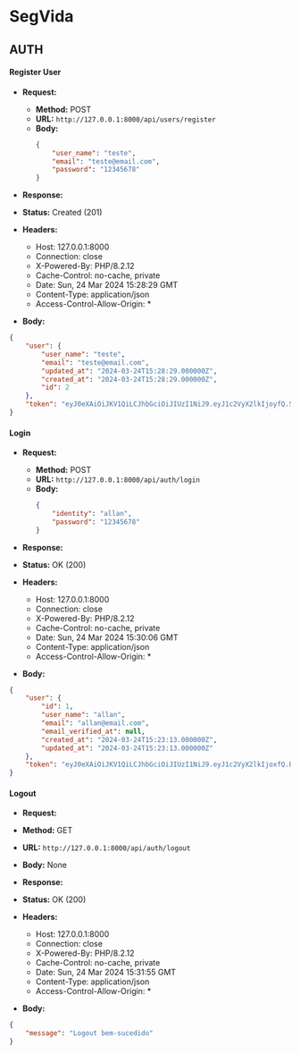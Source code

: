 # SegVida

## AUTH

#### Register User

- **Request:**
  - **Method:** POST
  - **URL:** `http://127.0.0.1:8000/api/users/register`
  - **Body:**
    ```json
    {
        "user_name": "teste",
        "email": "teste@email.com",
        "password": "12345678"
    }
    ```

- **Response:**
- **Status:** Created (201)
- **Headers:**
  - Host: 127.0.0.1:8000
  - Connection: close
  - X-Powered-By: PHP/8.2.12
  - Cache-Control: no-cache, private
  - Date: Sun, 24 Mar 2024 15:28:29 GMT
  - Content-Type: application/json
  - Access-Control-Allow-Origin: *
- **Body:**
```json
{
    "user": {
        "user_name": "teste",
        "email": "teste@email.com",
        "updated_at": "2024-03-24T15:28:29.000000Z",
        "created_at": "2024-03-24T15:28:29.000000Z",
        "id": 2
    },
    "token": "eyJ0eXAiOiJKV1QiLCJhbGciOiJIUzI1NiJ9.eyJ1c2VyX2lkIjoyfQ.SvsvmxrScoUn5Cn0LFQcMvle691geCoz2ngOY5tGFp8"
}
```

#### Login

- **Request:**
  - **Method:** POST
  - **URL:** `http://127.0.0.1:8000/api/auth/login`
  - **Body:**
    ```json
    {
        "identity": "allan",
        "password": "12345678"
    }
    ```

- **Response:**
- **Status:** OK (200)
- **Headers:**
  - Host: 127.0.0.1:8000
  - Connection: close
  - X-Powered-By: PHP/8.2.12
  - Cache-Control: no-cache, private
  - Date: Sun, 24 Mar 2024 15:30:06 GMT
  - Content-Type: application/json
  - Access-Control-Allow-Origin: *
- **Body:**
```json
{
    "user": {
        "id": 1,
        "user_name": "allan",
        "email": "allan@email.com",
        "email_verified_at": null,
        "created_at": "2024-03-24T15:23:13.000000Z",
        "updated_at": "2024-03-24T15:23:13.000000Z"
    },
    "token": "eyJ0eXAiOiJKV1QiLCJhbGciOiJIUzI1NiJ9.eyJ1c2VyX2lkIjoxfQ.BhBBP8RnVr8Dxj6VPKUBCBiF5ZKL24kvSzGa4Nt4pis"
}
```

#### Logout

- **Request:**
- **Method:** GET
- **URL:** `http://127.0.0.1:8000/api/auth/logout`
- **Body:** None

- **Response:**
- **Status:** OK (200)
- **Headers:**
  - Host: 127.0.0.1:8000
  - Connection: close
  - X-Powered-By: PHP/8.2.12
  - Cache-Control: no-cache, private
  - Date: Sun, 24 Mar 2024 15:31:55 GMT
  - Content-Type: application/json
  - Access-Control-Allow-Origin: *
- **Body:**
```json
{
    "message": "Logout bem-sucedido"
}
```